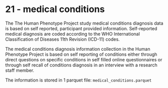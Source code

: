 # 21 - medical conditions

The The Human Phenotype Project study medical conditions diagnosis data is based on self reported, participant provided information. Self-reported medical diagnosis are coded according to the WHO International Classification of Diseases 11th Revision (ICD-11) codes.

The medical conditions diagnosis information collection in the Human Phenotype Project is based on self reporting of conditions either through direct questions on specific conditions in self filled online questionnaires or through self recall of conditions diagnosis in an interview with a research staff member.  

The information is stored in 1 parquet file: `medical_conditions.parquet`
